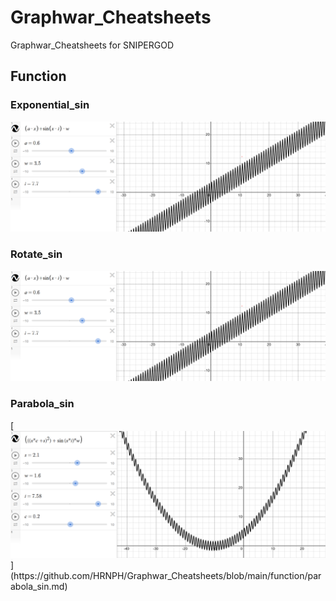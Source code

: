 # Graphwar_Cheatsheets
Graphwar_Cheatsheets for SNIPERGOD

## Function
### Exponential_sin
[![RotaSin](https://github.com/HRNPH/Graphwar_Cheatsheets/blob/main/image/sin_rotation.png)](https://github.com/HRNPH/Graphwar_Cheatsheets/blob/main/function/exponential_sin.md)

### Rotate_sin
[![RotaSin](https://github.com/HRNPH/Graphwar_Cheatsheets/blob/main/image/sin_rotation.png)](https://github.com/HRNPH/Graphwar_Cheatsheets/blob/main/function/rotate_sin.md)
### Parabola_sin
[![Sinrabola](https://github.com/HRNPH/Graphwar_Cheatsheets/blob/main/image/sin_parabola(curvy_wave).png)](https://github.com/HRNPH/Graphwar_Cheatsheets/blob/main/function/parabola_sin.md)